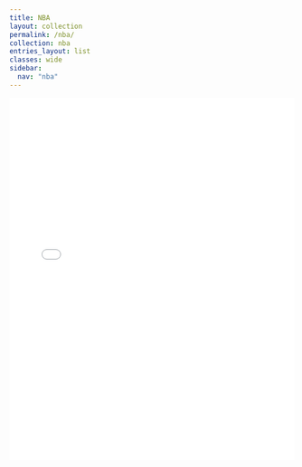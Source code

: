 ```yaml
---
title: NBA
layout: collection
permalink: /nba/
collection: nba
entries_layout: list
classes: wide
sidebar:
  nav: "nba"
---
```



<iframe id="igraph" scrolling="no" style="border:none;" seamless="seamless" src="/plots/NBA/NBA.html" height="640" width="100%"></iframe>
